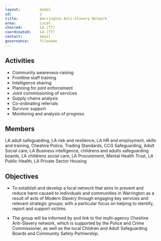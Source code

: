```yaml
---
layout: 		modal
id: 			2
title: 			Warrington Anti-Slavery Network
area: 			Local
chaired: 		LA (TT)
coordinated:	LA (TT)
contact:		email
governance:		filename
---
```


Activities
----------

* Community awareness-raising
* Frontline staff training
* Intelligence sharing
* Planning for joint enforcement
* Joint commissioning of services
* Supply chains analysis
* Co-ordinating referrals
* Survivor support
* Monitoring and analysis of progress

Members
-------

LA adult safeguarding, LA risk and resilience, LA HR and employment, skills and training, Cheshire Police, Trading Standards, CCG Safeguarding, Adult Social care, LA Business intelligence,  childrens and adults safeguarding boards, LA childrens social care, LA Procurement, Mental Health Trust, LA Public Health, LA Private Sector Housing

Objectives
----------

* To establish and develop a local network that aims to prevent and reduce harm caused to individuals and communities in Warrington as a result of acts of Modern Slavery through engaging key services and relevant strategic groups; with a particular focus on helping to identify, report and support victims.

* The group will be informed by and link to the multi-agency Cheshire Anti-Slavery network, which is supported by the Police and Crime Commissioner, as well as the local Children and Adult Safeguarding Boards and Community Safety Partnership.
